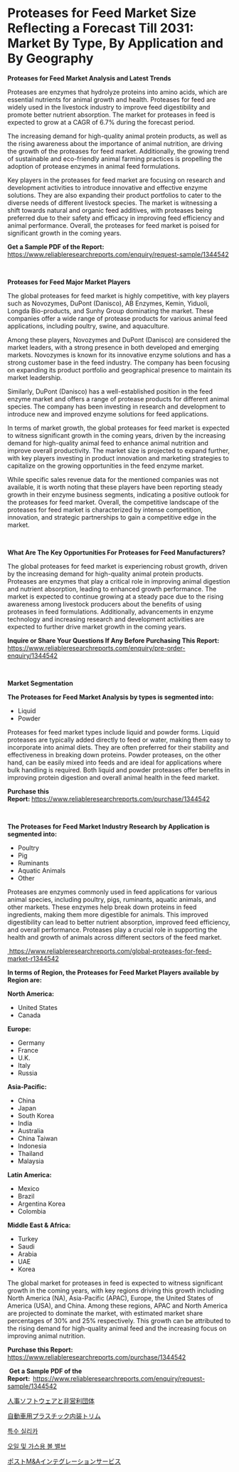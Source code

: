 <p><h1>Proteases for Feed Market Size Reflecting a Forecast Till 2031: Market By Type, By Application and By Geography</h1></p><p><strong>Proteases for Feed Market Analysis and Latest Trends</strong></p>
<p><p>Proteases are enzymes that hydrolyze proteins into amino acids, which are essential nutrients for animal growth and health. Proteases for feed are widely used in the livestock industry to improve feed digestibility and promote better nutrient absorption. The market for proteases in feed is expected to grow at a CAGR of 6.7% during the forecast period.</p><p>The increasing demand for high-quality animal protein products, as well as the rising awareness about the importance of animal nutrition, are driving the growth of the proteases for feed market. Additionally, the growing trend of sustainable and eco-friendly animal farming practices is propelling the adoption of protease enzymes in animal feed formulations.</p><p>Key players in the proteases for feed market are focusing on research and development activities to introduce innovative and effective enzyme solutions. They are also expanding their product portfolios to cater to the diverse needs of different livestock species. The market is witnessing a shift towards natural and organic feed additives, with proteases being preferred due to their safety and efficacy in improving feed efficiency and animal performance. Overall, the proteases for feed market is poised for significant growth in the coming years.</p></p>
<p><strong>Get a Sample PDF of the Report:&nbsp;</strong> <a href="https://www.reliableresearchreports.com/enquiry/request-sample/1344542">https://www.reliableresearchreports.com/enquiry/request-sample/1344542</a></p>
<p>&nbsp;</p>
<p><strong>Proteases for Feed Major Market Players</strong></p>
<p><p>The global proteases for feed market is highly competitive, with key players such as Novozymes, DuPont (Danisco), AB Enzymes, Kemin, Yiduoli, Longda Bio-products, and Sunhy Group dominating the market. These companies offer a wide range of protease products for various animal feed applications, including poultry, swine, and aquaculture.</p><p>Among these players, Novozymes and DuPont (Danisco) are considered the market leaders, with a strong presence in both developed and emerging markets. Novozymes is known for its innovative enzyme solutions and has a strong customer base in the feed industry. The company has been focusing on expanding its product portfolio and geographical presence to maintain its market leadership.</p><p>Similarly, DuPont (Danisco) has a well-established position in the feed enzyme market and offers a range of protease products for different animal species. The company has been investing in research and development to introduce new and improved enzyme solutions for feed applications.</p><p>In terms of market growth, the global proteases for feed market is expected to witness significant growth in the coming years, driven by the increasing demand for high-quality animal feed to enhance animal nutrition and improve overall productivity. The market size is projected to expand further, with key players investing in product innovation and marketing strategies to capitalize on the growing opportunities in the feed enzyme market.</p><p>While specific sales revenue data for the mentioned companies was not available, it is worth noting that these players have been reporting steady growth in their enzyme business segments, indicating a positive outlook for the proteases for feed market. Overall, the competitive landscape of the proteases for feed market is characterized by intense competition, innovation, and strategic partnerships to gain a competitive edge in the market.</p></p>
<p>&nbsp;</p>
<p><strong>What Are The Key Opportunities For Proteases for Feed Manufacturers?</strong></p>
<p><p>The global proteases for feed market is experiencing robust growth, driven by the increasing demand for high-quality animal protein products. Proteases are enzymes that play a critical role in improving animal digestion and nutrient absorption, leading to enhanced growth performance. The market is expected to continue growing at a steady pace due to the rising awareness among livestock producers about the benefits of using proteases in feed formulations. Additionally, advancements in enzyme technology and increasing research and development activities are expected to further drive market growth in the coming years.</p></p>
<p><strong>Inquire or Share Your Questions If Any Before Purchasing This Report:</strong> <a href="https://www.reliableresearchreports.com/enquiry/pre-order-enquiry/1344542">https://www.reliableresearchreports.com/enquiry/pre-order-enquiry/1344542</a></p>
<p>&nbsp;</p>
<p><strong>Market Segmentation</strong></p>
<p><strong>The Proteases for Feed Market Analysis by types is segmented into:</strong></p>
<p><ul><li>Liquid</li><li>Powder</li></ul></p>
<p><p>Proteases for feed market types include liquid and powder forms. Liquid proteases are typically added directly to feed or water, making them easy to incorporate into animal diets. They are often preferred for their stability and effectiveness in breaking down proteins. Powder proteases, on the other hand, can be easily mixed into feeds and are ideal for applications where bulk handling is required. Both liquid and powder proteases offer benefits in improving protein digestion and overall animal health in the feed market.</p></p>
<p><strong>Purchase this Report:&nbsp;</strong><a href="https://www.reliableresearchreports.com/purchase/1344542">https://www.reliableresearchreports.com/purchase/1344542</a></p>
<p>&nbsp;</p>
<p><strong>The Proteases for Feed Market Industry Research by Application is segmented into:</strong></p>
<p><ul><li>Poultry</li><li>Pig</li><li>Ruminants</li><li>Aquatic Animals</li><li>Other</li></ul></p>
<p><p>Proteases are enzymes commonly used in feed applications for various animal species, including poultry, pigs, ruminants, aquatic animals, and other markets. These enzymes help break down proteins in feed ingredients, making them more digestible for animals. This improved digestibility can lead to better nutrient absorption, improved feed efficiency, and overall performance. Proteases play a crucial role in supporting the health and growth of animals across different sectors of the feed market.</p></p>
<p><a href="https://www.reliableresearchreports.com/global-proteases-for-feed-market-r1344542">&nbsp;https://www.reliableresearchreports.com/global-proteases-for-feed-market-r1344542</a></p>
<p><strong>In terms of Region, the Proteases for Feed Market Players available by Region are:</strong></p>
<p>
    <p> <strong> North America: </strong>
        <ul>
            <li>United States</li>
            <li>Canada</li>
        </ul>
        </p> 
    <p> <strong> Europe: </strong>
        <ul>
            <li>Germany</li>
            <li>France</li>
            <li>U.K.</li>
            <li>Italy</li>
            <li>Russia</li>
        </ul>
        </p> 
    <p> <strong> Asia-Pacific: </strong>
        <ul>
            <li>China</li>
            <li>Japan</li>
            <li>South Korea</li>
            <li>India</li>
            <li>Australia</li>
            <li>China Taiwan</li>
            <li>Indonesia</li>
            <li>Thailand</li>
            <li>Malaysia</li>
        </ul>
        </p> 
    <p> <strong> Latin America: </strong>
        <ul>
            <li>Mexico</li>
            <li>Brazil</li>
            <li>Argentina Korea</li>
            <li>Colombia</li>
        </ul>
        </p> 
    <p> <strong> Middle East & Africa: </strong>
        <ul>
            <li>Turkey</li>
            <li>Saudi</li>
            <li>Arabia</li>
            <li>UAE</li>
            <li>Korea</li>
        </ul>
    </p>
    </p>
<p><p>The global market for proteases in feed is expected to witness significant growth in the coming years, with key regions driving this growth including North America (NA), Asia-Pacific (APAC), Europe, the United States of America (USA), and China. Among these regions, APAC and North America are projected to dominate the market, with estimated market share percentages of 30% and 25% respectively. This growth can be attributed to the rising demand for high-quality animal feed and the increasing focus on improving animal nutrition.</p></p>
<p><strong>Purchase this Report: </strong><a href="https://www.reliableresearchreports.com/purchase/1344542">https://www.reliableresearchreports.com/purchase/1344542</a></p>
<p>&nbsp;<strong>Get a Sample PDF of the Report:&nbsp;&nbsp;</strong><a href="https://www.reliableresearchreports.com/enquiry/request-sample/1344542">https://www.reliableresearchreports.com/enquiry/request-sample/1344542</a></p>
<p><strong></strong></p>
<p><p><a href="https://github.com/one-cool-chick/Market-Research-Report-List-1/blob/main/4267384100112.md">人事ソフトウェアと非営利団体</a></p><p><a href="https://github.com/CarlieShields/Market-Research-Report-List-1/blob/main/7056751100113.md">自動車用プラスチック内装トリム</a></p><p><a href="https://medium.com/@alanperkins1921/%ED%8A%B9%EC%88%98-%EC%8B%A4%EB%A6%AC%EC%B9%B4-%EC%8B%9C%EC%9E%A5%EC%9D%80-%EC%8B%9C%EC%9E%A5-%EC%A0%90%EC%9C%A0%EC%9C%A8-%EA%B7%9C%EB%AA%A8-%EB%B0%8F-2031%EB%85%84%EA%B9%8C%EC%A7%80-%EC%98%88%EC%83%81%EB%90%9C-%EC%98%88%EC%B8%A1%EC%97%90-%EC%B4%88%EC%A0%90%EC%9D%84-%EB%A7%9E%EC%B6%A5%EB%8B%88%EB%8B%A4-24799ff9ea3e">특수 실리카</a></p><p><a href="https://github.com/bbbexter1/Market-Research-Report-List-1/blob/main/736752591412.md">오일 및 가스용 볼 밸브</a></p><p><a href="https://medium.com/@matteills7854/2014%E5%B9%B4%E3%81%8B%E3%82%892031%E5%B9%B4%E3%81%BE%E3%81%A7%E3%81%AE%E3%83%9D%E3%82%B9%E3%83%88m-a%E7%B5%B1%E5%90%88%E3%82%B5%E3%83%BC%E3%83%93%E3%82%B9%E5%B8%82%E5%A0%B4%E3%82%B7%E3%82%A7%E3%82%A2%E3%81%AE%E5%A4%89%E9%81%B7%E3%81%A8%E5%B8%82%E5%A0%B4%E6%88%90%E9%95%B7%E3%83%88%E3%83%AC%E3%83%B3%E3%83%89-975c2d87f613">ポストM&Aインテグレーションサービス</a></p></p>